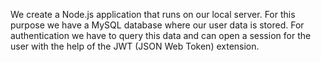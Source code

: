 We create a Node.js application that runs on our local server. For this purpose we have a MySQL database where our user data is stored. For authentication we have to query this data and can open a session for the user with the help of the JWT (JSON Web Token) extension.
